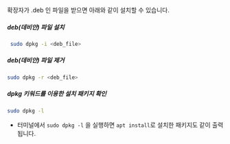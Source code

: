 확장자가 .deb 인 파일을 받으면 아래와 같이 설치할 수 있습니다.

##### deb(데비안) 파일 설치
  
```bash
 sudo dpkg -i <deb_file>
```

##### deb(데비안) 파일 제거  
```bash
sudo dpkg -r <deb_file>
```

##### dpkg 키워드를 이용한 설치 패키지 확인
```bash
sudo dpkg -l
```
- 터미널에서 `sudo dpkg -l` 을 실행하면 `apt install`로 설치한 패키지도 같이 출력됩니다.
